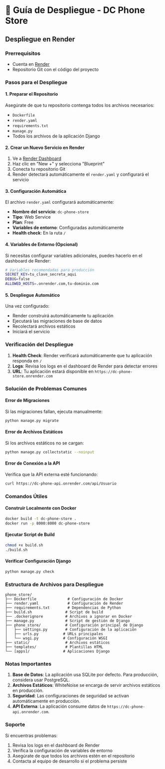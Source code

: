 # 🚀 Guía de Despliegue - DC Phone Store

## Despliegue en Render

### Prerrequisitos
- Cuenta en [Render](https://render.com)
- Repositorio Git con el código del proyecto

### Pasos para el Despliegue

#### 1. Preparar el Repositorio
Asegúrate de que tu repositorio contenga todos los archivos necesarios:
- `Dockerfile`
- `render.yaml`
- `requirements.txt`
- `manage.py`
- Todos los archivos de la aplicación Django

#### 2. Crear un Nuevo Servicio en Render

1. Ve a [Render Dashboard](https://dashboard.render.com)
2. Haz clic en "New +" y selecciona "Blueprint"
3. Conecta tu repositorio Git
4. Render detectará automáticamente el `render.yaml` y configurará el servicio

#### 3. Configuración Automática

El archivo `render.yaml` configurará automáticamente:
- **Nombre del servicio**: `dc-phone-store`
- **Tipo**: Web Service
- **Plan**: Free
- **Variables de entorno**: Configuradas automáticamente
- **Health check**: En la ruta `/`

#### 4. Variables de Entorno (Opcional)

Si necesitas configurar variables adicionales, puedes hacerlo en el dashboard de Render:

```bash
# Variables recomendadas para producción
SECRET_KEY=tu_clave_secreta_aqui
DEBUG=false
ALLOWED_HOSTS=.onrender.com,tu-dominio.com
```

#### 5. Despliegue Automático

Una vez configurado:
- Render construirá automáticamente tu aplicación
- Ejecutará las migraciones de base de datos
- Recolectará archivos estáticos
- Iniciará el servicio

### Verificación del Despliegue

1. **Health Check**: Render verificará automáticamente que tu aplicación responda en `/`
2. **Logs**: Revisa los logs en el dashboard de Render para detectar errores
3. **URL**: Tu aplicación estará disponible en `https://dc-phone-store.onrender.com`

### Solución de Problemas Comunes

#### Error de Migraciones
Si las migraciones fallan, ejecuta manualmente:
```bash
python manage.py migrate
```

#### Error de Archivos Estáticos
Si los archivos estáticos no se cargan:
```bash
python manage.py collectstatic --noinput
```

#### Error de Conexión a la API
Verifica que la API externa esté funcionando:
```bash
curl https://dc-phone-api.onrender.com/api/Usuario
```

### Comandos Útiles

#### Construir Localmente con Docker
```bash
docker build -t dc-phone-store .
docker run -p 8000:8000 dc-phone-store
```

#### Ejecutar Script de Build
```bash
chmod +x build.sh
./build.sh
```

#### Verificar Configuración Django
```bash
python manage.py check
```

### Estructura de Archivos para Despliegue

```
phone_store/
├── Dockerfile              # Configuración de Docker
├── render.yaml             # Configuración de Render
├── requirements.txt        # Dependencias de Python
├── build.sh               # Script de build
├── .dockerignore          # Archivos a ignorar en Docker
├── manage.py              # Script de gestión de Django
├── phone_store/           # Configuración principal de Django
│   ├── settings.py        # Configuración de la aplicación
│   ├── urls.py           # URLs principales
│   └── wsgi.py           # Configuración WSGI
├── static/                # Archivos estáticos
├── templates/             # Plantillas HTML
└── [apps]/               # Aplicaciones Django
```

### Notas Importantes

1. **Base de Datos**: La aplicación usa SQLite por defecto. Para producción, considera usar PostgreSQL.
2. **Archivos Estáticos**: WhiteNoise se encarga de servir archivos estáticos en producción.
3. **Seguridad**: Las configuraciones de seguridad se activan automáticamente en producción.
4. **API Externa**: La aplicación consume datos de `https://dc-phone-api.onrender.com`.

### Soporte

Si encuentras problemas:
1. Revisa los logs en el dashboard de Render
2. Verifica la configuración de variables de entorno
3. Asegúrate de que todos los archivos estén en el repositorio
4. Contacta al equipo de desarrollo si el problema persiste 